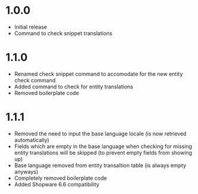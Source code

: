 # 1.0.0
- Initial release
- Command to check snippet translations

# 1.1.0
- Renamed check snippet command to accomodate for the new entity check command
- Added command to check for entity translations
- Removed boilerplate code

# 1.1.1
- Removed the need to input the base language locale (is now retrieved automatically)
- Fields which are empty in the base language when checking for missing entity translations will be skipped (to prevent empty fields from showing up)
- Base language removed from entity transaltion table (is always empty anyways)
- Completely removed boilerplate code
- Added Shopware 6.6 compatibility